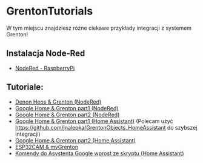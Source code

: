 # GrentonTutorials

W tym miejscu znajdziesz różne ciekawe przykłady integracji z systemem Grenton!

## Instalacja Node-Red

* [NodeRed - RaspberryPi](NodeRed_RaspberryPi/NodeRed_RaspberryPi.md)

## Tutoriale:

* [Denon Heos & Grenton (NodeRed)](DenonHeos_NodeRed_Grenton/denonheos_nodered-grenton.md)
* [Google Home & Grenton part1 (NodeRed)](Google_Home_NodeRed_Grenton/googlehome_nodered-grenton-part1.md)
* [Google Home & Grenton part2 (NodeRed)](Google_Home_NodeRed_Grenton/googlehome_nodered-grenton-part2.md)
* [Google Home & Grenton part1 (Home Assistant)](Home_Assistant_Grenton/homeassistant-grenton-part1.md)  (Polecam użyć https://github.com/jnalepka/GrentonObjects_HomeAssistant do szybszej integracji)
* [Google Home & Grenton part2 (Home Assistant)](Home_Assistant_Grenton/homeassistant-grenton-part2.md)
* [ESP32CAM & myGrenton](ESP32CAM_myGrenton/ESP32CAM_myGrenton.md)
* [Komendy do Asystenta Google wprost ze skryptu (Home Assistant)](GoogleAssistantCommand_Grenton/Grenton_send_any_command_to_goole_assistant.md) 


